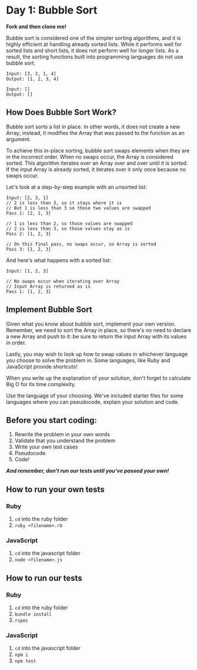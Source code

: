 # Day 1: Bubble Sort

**Fork and then clone me!**

Bubble sort is considered one of the simpler sorting algorithms, and it is highly efficient at handling already sorted lists. While it performs well for sorted lists and short lists, it does not perform well for longer lists. As a result, the sorting functions built into programming languages do not use bubble sort.

```
Input: [3, 2, 1, 4]
Output: [1, 2, 3, 4]

Input: []
Output: []
```

## How Does Bubble Sort Work?

Bubble sort sorts a list in place. In other words, it does not create a new Array; instead, it modifies the Array that was passed to the function as an argument. 

To achieve this in-place sorting, bubble sort swaps elements when they are in the incorrect order. When no swaps occur, the Array is considered sorted. This algorithm iterates over an Array over and over until it is sorted. If the input Array is already sorted, it iterates over it only once because no swaps occur.

Let's look at a step-by-step example with an unsorted list:

```
Input: [2, 3, 1]
// 2 is less than 3, so it stays where it is
// But 1 is less than 3 so those two values are swapped
Pass 1: [2, 1, 3]

// 1 is less than 2, so those values are swapped
// 2 is less than 3, so those values stay as is
Pass 2: [1, 2, 3]

// On this final pass, no swaps occur, so Array is sorted
Pass 3: [1, 2, 3]
```

And here's what happens with a sorted list:

```
Input: [1, 2, 3]

// No swaps occur when iterating over Array
// Input Array is returned as is
Pass 1: [1, 2, 3]
```

## Implement Bubble Sort

Given what you know about bubble sort, implement your own version. Remember, we need to sort the Array in place, so there's no need to declare a new Array and push to it: be sure to return the input Array with its values in order.

Lastly, you may wish to look up how to swap values in whichever language you choose to solve the problem in. Some languages, like Ruby and JavaScript provide shortcuts!

When you write up the explanation of your solution, don't forget to calculate Big O for its time complexity.

Use the language of your choosing. We've included starter files for some languages where you can pseudocode, explain your solution and code.

## Before you start coding:

1. Rewrite the problem in your own words
2. Validate that you understand the problem
3. Write your own test cases
4. Pseudocode
5. Code!

**_And remember, don't run our tests until you've passed your own!_**

## How to run your own tests

### Ruby

1. `cd` into the ruby folder
2. `ruby <filename>.rb`

### JavaScript

1. `cd` into the javascript folder
2. `node <filename>.js`

## How to run our tests

### Ruby

1. `cd` into the ruby folder
2. `bundle install`
3. `rspec`

### JavaScript

1. `cd` into the javascript folder
2. `npm i`
3. `npm test`
